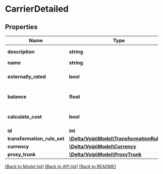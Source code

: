 # CarrierDetailed

## Properties
Name | Type | Description | Notes
------------ | ------------- | ------------- | -------------
**description** | **string** |  | [default to '']
**name** | **string** |  | 
**externally_rated** | **bool** |  | [optional] [default to false]
**balance** | **float** |  | [optional] [default to 0.0]
**calculate_cost** | **bool** |  | [optional] [default to false]
**id** | **int** |  | [optional] 
**transformation_rule_set** | [**\Delta/Voip\Model\TransformationRuleSet**](TransformationRuleSet.md) |  | 
**currency** | [**\Delta/Voip\Model\Currency**](Currency.md) |  | [optional] 
**proxy_trunk** | [**\Delta/Voip\Model\ProxyTrunk**](ProxyTrunk.md) |  | [optional] 

[[Back to Model list]](../README.md#documentation-for-models) [[Back to API list]](../README.md#documentation-for-api-endpoints) [[Back to README]](../README.md)


